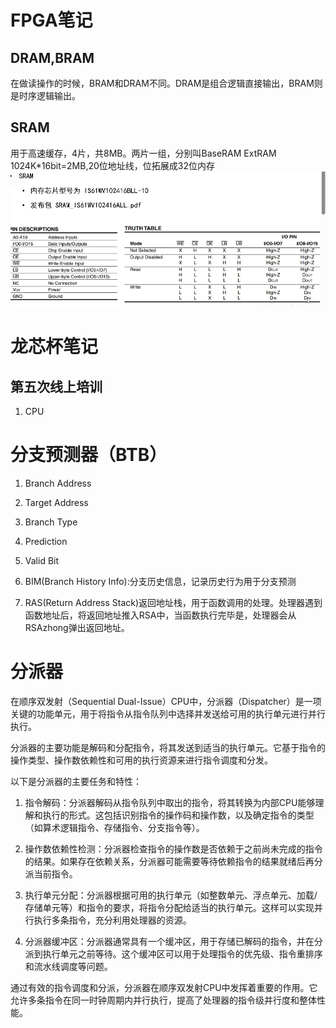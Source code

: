 # FPGA笔记
## DRAM,BRAM
在做读操作的时候，BRAM和DRAM不同。DRAM是组合逻辑直接输出，BRAM则是时序逻辑输出。

## SRAM
用于高速缓存，4片，共8MB。两片一组，分别叫BaseRAM ExtRAM 1024K*16bit=2MB,20位地址线，位拓展成32位内存
![SRAM clx](sram.png)
# 龙芯杯笔记
## 第五次线上培训
1. CPU

# 分支预测器（BTB）
1. Branch Address
2. Target Address
3. Branch Type
4. Prediction
5. Valid Bit

1. BIM(Branch History Info):分支历史信息，记录历史行为用于分支预测
2. RAS(Return Address Stack)返回地址栈，用于函数调用的处理。处理器遇到函数地址后，将返回地址推入RSA中，当函数执行完毕是，处理器会从RSAzhong弹出返回地址。

# 分派器
在顺序双发射（Sequential Dual-Issue）CPU中，分派器（Dispatcher）是一项关键的功能单元，用于将指令从指令队列中选择并发送给可用的执行单元进行并行执行。

分派器的主要功能是解码和分配指令，将其发送到适当的执行单元。它基于指令的操作类型、操作数依赖性和可用的执行资源来进行指令调度和分发。

以下是分派器的主要任务和特性：

1. 指令解码：分派器解码从指令队列中取出的指令，将其转换为内部CPU能够理解和执行的形式。这包括识别指令的操作码和操作数，以及确定指令的类型（如算术逻辑指令、存储指令、分支指令等）。

2. 操作数依赖性检测：分派器检查指令的操作数是否依赖于之前尚未完成的指令的结果。如果存在依赖关系，分派器可能需要等待依赖指令的结果就绪后再分派当前指令。

3. 执行单元分配：分派器根据可用的执行单元（如整数单元、浮点单元、加载/存储单元等）和指令的要求，将指令分配给适当的执行单元。这样可以实现并行执行多条指令，充分利用处理器的资源。

4. 分派器缓冲区：分派器通常具有一个缓冲区，用于存储已解码的指令，并在分派到执行单元之前等待。这个缓冲区可以用于处理指令的优先级、指令重排序和流水线调度等问题。

通过有效的指令调度和分派，分派器在顺序双发射CPU中发挥着重要的作用。它允许多条指令在同一时钟周期内并行执行，提高了处理器的指令级并行度和整体性能。